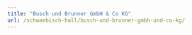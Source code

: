 ```yaml
---
title: "Busch und Brunner GmbH & Co KG"
url: /schwaebisch-hall/busch-und-brunner-gmbh-und-co-kg/
---
```


